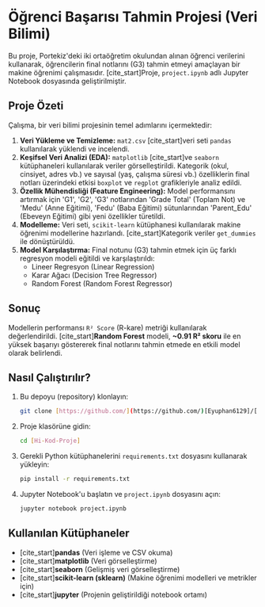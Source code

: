 # Öğrenci Başarısı Tahmin Projesi (Veri Bilimi)

Bu proje, Portekiz'deki iki ortaöğretim okulundan alınan öğrenci verilerini  kullanarak, öğrencilerin final notlarını (G3) tahmin etmeyi amaçlayan bir makine öğrenimi çalışmasıdır. [cite_start]Proje, `project.ipynb`  adlı Jupyter Notebook dosyasında geliştirilmiştir.

##  Proje Özeti

Çalışma, bir veri bilimi projesinin temel adımlarını içermektedir:
1.  **Veri Yükleme ve Temizleme:** `mat2.csv`  [cite_start]veri seti `pandas`  kullanılarak yüklendi ve incelendi.
2.  **Keşifsel Veri Analizi (EDA):** `matplotlib`  [cite_start]ve `seaborn`  kütüphaneleri kullanılarak veriler görselleştirildi. Kategorik (okul, cinsiyet, adres vb.) ve sayısal (yaş, çalışma süresi vb.) özelliklerin final notları üzerindeki etkisi `boxplot` ve `regplot` grafikleriyle analiz edildi.
3.  **Özellik Mühendisliği (Feature Engineering):** Model performansını artırmak için 'G1', 'G2', 'G3' notlarından 'Grade Total' (Toplam Not) ve 'Medu' (Anne Eğitimi), 'Fedu' (Baba Eğitimi) sütunlarından 'Parent_Edu' (Ebeveyn Eğitimi)  gibi yeni özellikler türetildi.
4.  **Modelleme:** Veri seti, `scikit-learn`  kütüphanesi kullanılarak makine öğrenimi modellerine hazırlandı. [cite_start]Kategorik veriler `get_dummies`  ile dönüştürüldü.
5.  **Model Karşılaştırma:** Final notunu (G3) tahmin etmek için üç farklı regresyon modeli eğitildi ve karşılaştırıldı:
    * Lineer Regresyon (Linear Regression) 
    * Karar Ağacı (Decision Tree Regressor) 
    * Random Forest (Random Forest Regressor) 

##  Sonuç

Modellerin performansı `R² Score` (R-kare) metriği kullanılarak değerlendirildi. [cite_start]**Random Forest** modeli, **~0.91 R² skoru**  ile en yüksek başarıyı göstererek final notlarını tahmin etmede en etkili model olarak belirlendi.

##  Nasıl Çalıştırılır?

1.  Bu depoyu (repository) klonlayın:
    ```sh
    git clone [https://github.com/](https://github.com/)[Eyuphan6129]/[Hi-Kod-Proje].git
    ```
2.  Proje klasörüne gidin:
    ```sh
    cd [Hi-Kod-Proje]
    ```
3.  Gerekli Python kütüphanelerini `requirements.txt` dosyasını kullanarak yükleyin:
    ```sh
    pip install -r requirements.txt
    ```
4.  Jupyter Notebook'u başlatın ve `project.ipynb`  dosyasını açın:
    ```sh
    jupyter notebook project.ipynb
    ```

##  Kullanılan Kütüphaneler

* [cite_start]**pandas**  (Veri işleme ve CSV okuma)
* [cite_start]**matplotlib**  (Veri görselleştirme)
* [cite_start]**seaborn**  (Gelişmiş veri görselleştirme)
* [cite_start]**scikit-learn (sklearn)**  (Makine öğrenimi modelleri ve metrikler için)
* [cite_start]**jupyter**  (Projenin geliştirildiği notebook ortamı)
